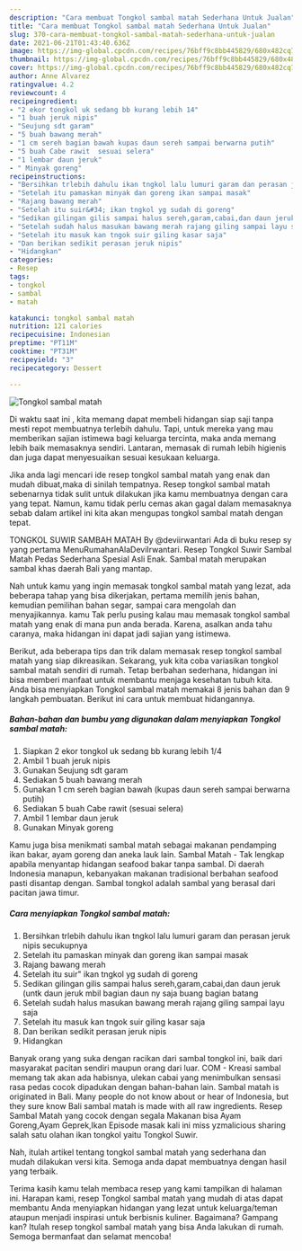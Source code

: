 ```yaml
---
description: "Cara membuat Tongkol sambal matah Sederhana Untuk Jualan"
title: "Cara membuat Tongkol sambal matah Sederhana Untuk Jualan"
slug: 370-cara-membuat-tongkol-sambal-matah-sederhana-untuk-jualan
date: 2021-06-21T01:43:40.636Z
image: https://img-global.cpcdn.com/recipes/76bff9c8bb445829/680x482cq70/tongkol-sambal-matah-foto-resep-utama.jpg
thumbnail: https://img-global.cpcdn.com/recipes/76bff9c8bb445829/680x482cq70/tongkol-sambal-matah-foto-resep-utama.jpg
cover: https://img-global.cpcdn.com/recipes/76bff9c8bb445829/680x482cq70/tongkol-sambal-matah-foto-resep-utama.jpg
author: Anne Alvarez
ratingvalue: 4.2
reviewcount: 4
recipeingredient:
- "2 ekor tongkol uk sedang bb kurang lebih 14"
- "1 buah jeruk nipis"
- "Seujung sdt garam"
- "5 buah bawang merah"
- "1 cm sereh bagian bawah kupas daun sereh sampai berwarna putih"
- "5 buah Cabe rawit  sesuai selera"
- "1 lembar daun jeruk"
- " Minyak goreng"
recipeinstructions:
- "Bersihkan trlebih dahulu ikan tngkol lalu lumuri garam dan perasan jeruk nipis secukupnya"
- "Setelah itu pamaskan minyak dan goreng ikan sampai masak"
- "Rajang bawang merah"
- "Setelah itu suir&#34; ikan tngkol yg sudah di goreng"
- "Sedikan gilingan gilis sampai halus sereh,garam,cabai,dan daun jeruk (untk daun jeruk mbil bagian daun ny saja buang bagian batang"
- "Setelah sudah halus masukan bawang merah rajang giling sampai layu saja"
- "Setelah itu masuk kan tngok suir giling kasar saja"
- "Dan berikan sedikit perasan jeruk nipis"
- "Hidangkan"
categories:
- Resep
tags:
- tongkol
- sambal
- matah

katakunci: tongkol sambal matah 
nutrition: 121 calories
recipecuisine: Indonesian
preptime: "PT11M"
cooktime: "PT31M"
recipeyield: "3"
recipecategory: Dessert

---
```



![Tongkol sambal matah](https://img-global.cpcdn.com/recipes/76bff9c8bb445829/680x482cq70/tongkol-sambal-matah-foto-resep-utama.jpg)

Di waktu  saat ini , kita memang dapat membeli hidangan siap saji tanpa mesti repot membuatnya terlebih dahulu. Tapi, untuk mereka yang mau memberikan sajian istimewa bagi keluarga tercinta, maka anda memang lebih baik memasaknya sendiri. Lantaran, memasak di rumah lebih higienis dan juga dapat menyesuaikan sesuai kesukaan keluarga.

Jika anda lagi mencari ide resep tongkol sambal matah yang enak dan mudah dibuat,maka di sinilah tempatnya. Resep tongkol sambal matah  sebenarnya tidak sulit untuk dilakukan jika kamu membuatnya dengan cara yang tepat. Namun, kamu tidak perlu cemas akan gagal dalam memasaknya 
sebab dalam artikel ini kita akan mengupas tongkol sambal matah dengan tepat.  

TONGKOL SUWIR SAMBAH MATAH By @deviirwantari Ada di buku resep sy yang pertama MenuRumahanAlaDeviIrwantari. Resep Tongkol Suwir Sambal Matah Pedas Sederhana Spesial Asli Enak. Sambal matah merupakan sambal khas daerah Bali yang mantap.

Nah untuk kamu yang ingin memasak tongkol sambal matah yang lezat, ada beberapa tahap yang bisa dikerjakan, pertama memilih jenis bahan, kemudian pemilihan bahan segar, sampai cara mengolah dan menyajikannya. kamu Tak perlu pusing kalau mau memasak tongkol sambal matah yang enak di mana pun anda berada. Karena, asalkan anda  tahu caranya, maka hidangan ini dapat jadi sajian yang istimewa.

Berikut, ada beberapa tips dan trik dalam memasak resep tongkol sambal matah yang siap dikreasikan. Sekarang, yuk kita coba variasikan tongkol sambal matah sendiri di rumah. Tetap berbahan sederhana, hidangan ini bisa memberi manfaat untuk membantu menjaga kesehatan tubuh kita. Anda bisa menyiapkan Tongkol sambal matah memakai 8 jenis bahan dan 9 langkah pembuatan. Berikut ini cara untuk membuat hidangannya.

<!--inarticleads1-->

##### Bahan-bahan dan bumbu yang digunakan dalam menyiapkan Tongkol sambal matah:

1. Siapkan 2 ekor tongkol uk sedang bb kurang lebih 1/4
1. Ambil 1 buah jeruk nipis
1. Gunakan Seujung sdt garam
1. Sediakan 5 buah bawang merah
1. Gunakan 1 cm sereh bagian bawah (kupas daun sereh sampai berwarna putih)
1. Sediakan 5 buah Cabe rawit  (sesuai selera)
1. Ambil 1 lembar daun jeruk
1. Gunakan  Minyak goreng


Kamu juga bisa menikmati sambal matah sebagai makanan pendamping ikan bakar, ayam goreng dan aneka lauk lain. Sambal Matah - Tak lengkap apabila menyantap hidangan seafood bakar tanpa sambal. Di daerah Indonesia manapun, kebanyakan makanan tradisional berbahan seafood pasti disantap dengan. Sambal tongkol adalah sambal yang berasal dari pacitan jawa timur. 

<!--inarticleads2-->

##### Cara menyiapkan Tongkol sambal matah:

1. Bersihkan trlebih dahulu ikan tngkol lalu lumuri garam dan perasan jeruk nipis secukupnya
1. Setelah itu pamaskan minyak dan goreng ikan sampai masak
1. Rajang bawang merah
1. Setelah itu suir&#34; ikan tngkol yg sudah di goreng
1. Sedikan gilingan gilis sampai halus sereh,garam,cabai,dan daun jeruk (untk daun jeruk mbil bagian daun ny saja buang bagian batang
1. Setelah sudah halus masukan bawang merah rajang giling sampai layu saja
1. Setelah itu masuk kan tngok suir giling kasar saja
1. Dan berikan sedikit perasan jeruk nipis
1. Hidangkan


Banyak orang yang suka dengan racikan dari sambal tongkol ini, baik dari masyarakat pacitan sendiri maupun orang dari luar. COM - Kreasi sambal memang tak akan ada habisnya, ulekan cabai yang menimbulkan sensasi rasa pedas cocok dipadukan dengan bahan-bahan lain. Sambal matah is originated in Bali. Many people do not know about or hear of Indonesia, but they sure know Bali sambal matah is made with all raw ingredients. Resep Sambal Matah yang cocok dengan segala Makanan bisa Ayam Goreng,Ayam Geprek,Ikan Episode masak kali ini miss yzmalicious sharing salah satu olahan ikan tongkol yaitu Tongkol Suwir. 

Nah, itulah artikel tentang  tongkol sambal matah  yang sederhana dan mudah dilakukan versi kita. Semoga anda dapat membuatnya dengan hasil yang terbaik. 

Terima kasih kamu telah membaca resep yang kami tampilkan di halaman ini. Harapan kami, resep  Tongkol sambal matah yang mudah di atas dapat membantu Anda menyiapkan hidangan yang lezat untuk keluarga/teman ataupun menjadi inspirasi untuk berbisnis kuliner. Bagaimana? Gampang kan? Itulah resep tongkol sambal matah yang bisa Anda lakukan di rumah. Semoga bermanfaat dan selamat mencoba!

